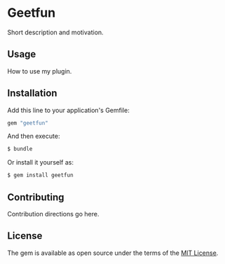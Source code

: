 # Geetfun
Short description and motivation.

## Usage
How to use my plugin.

## Installation
Add this line to your application's Gemfile:

```ruby
gem "geetfun"
```

And then execute:
```bash
$ bundle
```

Or install it yourself as:
```bash
$ gem install geetfun
```

## Contributing
Contribution directions go here.

## License
The gem is available as open source under the terms of the [MIT License](https://opensource.org/licenses/MIT).
